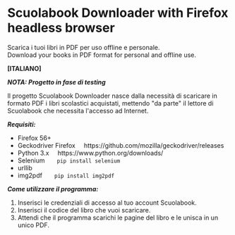 # Scuolabook Downloader with Firefox headless browser
Scarica i tuoi libri in PDF per uso offline e personale.<br>
Download your books in PDF format for personal and offline use.

**[ITALIANO]**

**_NOTA: Progetto in fase di testing_**

Il progetto Scuolabook Downloader nasce dalla necessità di scaricare in formato PDF i libri scolastici acquistati, mettendo "da parte" il lettore di Scuolabook che necessita l'accesso ad Internet.

**_Requisiti:_**
<ul>
  <li>Firefox 56+</li>
  <li>Geckodriver Firefox &nbsp; &nbsp; https://github.com/mozilla/geckodriver/releases</li>
  <li>Python 3.x &nbsp; &nbsp; https://www.python.org/downloads/</li>
  <li>Selenium &nbsp; &nbsp; &nbsp; <code>pip install selenium</code></li>
  <li>urllib</li>
  <li>img2pdf &nbsp; &nbsp; &nbsp; <code>pip install img2pdf</code></li>
</ul>

**_Come utilizzare il programma:_**
<ol>
  <li> Inserisci le credenziali di accesso al tuo account Scuolabook.</li>
  <li> Inserisci il codice del libro che vuoi scaricare.</li>
  <li> Attendi che il programma scarichi le pagine del libro e le unisca in un unico PDF.</li>
</ol>
